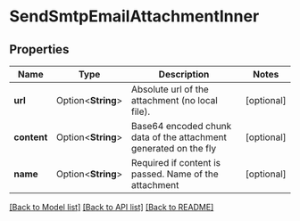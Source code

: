 # SendSmtpEmailAttachmentInner

## Properties

Name | Type | Description | Notes
------------ | ------------- | ------------- | -------------
**url** | Option<**String**> | Absolute url of the attachment (no local file). | [optional]
**content** | Option<**String**> | Base64 encoded chunk data of the attachment generated on the fly | [optional]
**name** | Option<**String**> | Required if content is passed. Name of the attachment | [optional]

[[Back to Model list]](../README.md#documentation-for-models) [[Back to API list]](../README.md#documentation-for-api-endpoints) [[Back to README]](../README.md)


